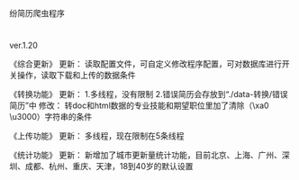 纷简历爬虫程序
#
ver.1.20

《综合更新》
更新：
读取配置文件，可自定义修改程序配置，可对数据库进行开关操作，读取下载和上传的数据条件

《转换功能》
更新：
1.多线程，没有限制
2.错误简历会存放到“./data-转换/错误简历”中
修改：
转doc和html数据的专业技能和期望职位里加了清除（\xa0 \u3000）字符串的条件

《上传功能》
更新：
多线程，现在限制在5条线程

《统计功能》
更新：
新增加了城市更新量统计功能，目前北京、上海、广州、深圳、成都、杭州、重庆、天津，18到40岁的默认设置


